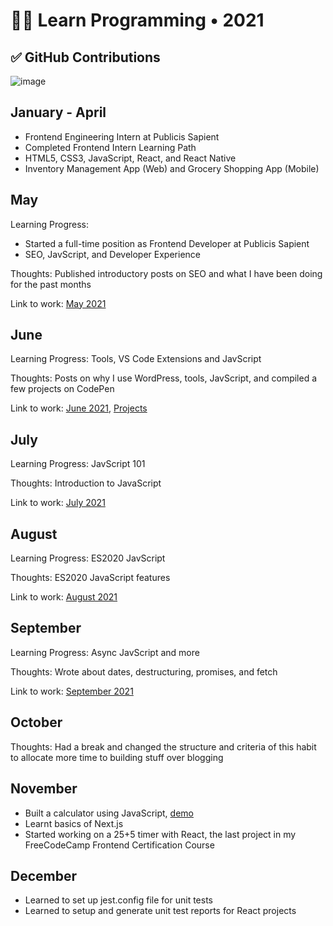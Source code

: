 # 👨‍💻 Learn Programming • 2021

## ✅ GitHub Contributions
![image](https://github.com/user-attachments/assets/49b6b4fa-554c-42a5-a3c4-f4affd00b460)

## January - April
- Frontend Engineering Intern at Publicis Sapient
- Completed Frontend Intern Learning Path
- HTML5, CSS3, JavaScript, React, and React Native
- Inventory Management App (Web) and Grocery Shopping App (Mobile)

## May
Learning Progress: 
- Started a full-time position as Frontend Developer at Publicis Sapient
- SEO, JavScript, and Developer Experience

Thoughts: Published introductory posts on SEO and what I have been doing for the past months

Link to work: [May 2021](https://matrixread.com/2021/05/)

## June
Learning Progress: Tools, VS Code Extensions and JavScript

Thoughts: Posts on why I use WordPress, tools, JavScript, and compiled a few projects on CodePen

Link to work: [June 2021](https://matrixread.com/2021/06/), [Projects](https://github.com/abhiramready/Full-Stack-Journey)

## July
Learning Progress: JavScript 101

Thoughts: Introduction to JavaScript

Link to work: [July 2021](https://matrixread.com/2021/07/)

## August
Learning Progress: ES2020 JavScript

Thoughts: ES2020 JavaScript features

Link to work: [August 2021](https://matrixread.com/2021/08/)

## September
Learning Progress: Async JavScript and more

Thoughts: Wrote about dates, destructuring, promises, and fetch

Link to work: [September 2021](https://matrixread.com/2021/09/)

## October
Thoughts: Had a break and changed the structure and criteria of this habit to allocate more time to building stuff over blogging

## November
-   Built a calculator using JavaScript, [demo](https://codepen.io/abhiramready/full/QWvoBwV)
-   Learnt basics of Next.js
-   Started working on a 25+5 timer with React, the last project in my FreeCodeCamp Frontend Certification Course

December
--------
-   Learned to set up jest.config file for unit tests
-   Learned to setup and generate unit test reports for React projects
